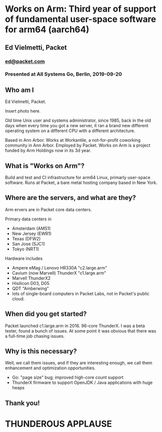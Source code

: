 # Works on Arm: Third year of support of fundamental user-space software for arm64 (aarch64)

## Ed Vielmetti, Packet 

### ed@packet.com

### Presented at All Systems Go, Berlin, 2019-09-20

## Who am I

Ed Vielmetti, Packet.

Insert photo here.

Old time Unix user and systems administrator, since 1985, back in the old days when every time
you got a new server, it ran a brand new different operating system on a different CPU with
a different architecture.

Based in Ann Arbor.
Works at Workantile, a not-for-profit coworking community in Ann Arbor.
Employed by Packet.
Works on Arm is a project funded by Arm Holdings now in its 3d year.

## What is "Works on Arm"?

Build and test and CI infrastructure for arm64 Linux, primarly user-space software. Runs at
Packet, a bare metal hosting company based in New York.

## Where are the servers, and what are they?

Arm ervers are in Packet core data centers. 

Primary data centers in 

* Amsterdam (AMS1)
* New Jersey (EWR1)
* Texas (DFW2)
* San Jose (SJC1)
* Tokyo (NRT1)

Hardware includes

* Ampere eMag / Lenovo HR330A "c2.large.arm"
* Cavium (now Marvell) ThunderX "c1.large.arm"
* Marvell ThunderX2
* Hisilicon D03, D05
* QDT "Amberwing"
* lots of single-board computers in Packet Labs, not in Packet's public cloud.

## When did you get started?

Packet launched c1.large.arm in 2016. 96-core ThunderX.
I was a beta tester, found a bunch of issues.
At some point it was obvious that there was a full-time job chasing issues.

## Why is this necessary?

Well, we call them issues, and if they are interesting enough,
we call them enhancement and optimization opportunities.

* Go: "page size" bug; improved high-core count support
* ThunderX firmware to support OpenJDK / Java applications with huge heaps

## Thank you!

# THUNDEROUS APPLAUSE
